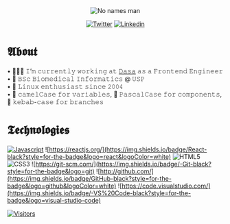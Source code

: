 <section align="center">

<img src="https://media.giphy.com/media/P5wPrhzZDdeJW/giphy.gif" alt="No names man"/>

[![Twitter](https://img.shields.io/badge/Twitter-black?style=for-the-badge&logo=twitter&logoColor=white)](https://www.twitter.com/girordo_)
[![Linkedin](https://img.shields.io/badge/Linkedin-black?style=for-the-badge&logo=linkedin&logoColor=white)](https://www.linkedin.com/in/targiroldo/)
  
</section>

# 𝕬𝖇𝖔𝖚𝖙

• 🧑🏻‍💻 𝙸’𝚖 𝚌𝚞𝚛𝚛𝚎𝚗𝚝𝚕𝚢 𝚠𝚘𝚛𝚔𝚒𝚗𝚐 𝚊𝚝 [𝙳𝚊𝚜𝚊](https://dasa.com.br/) 𝚊𝚜 𝚊 𝙵𝚛𝚘𝚗𝚝𝚎𝚗𝚍 𝙴𝚗𝚐𝚒𝚗𝚎𝚎𝚛 <br/>
• 🧬 𝙱𝚂𝚌 𝙱𝚒𝚘𝚖𝚎𝚍𝚒𝚌𝚊𝚕 𝙸𝚗𝚏𝚘𝚛𝚖𝚊𝚝𝚒𝚌𝚜 @ 𝚄𝚂𝙿 <br/>
• 🐧 𝙻𝚒𝚗𝚞𝚡 𝚎𝚗𝚝𝚑𝚞𝚜𝚒𝚊𝚜𝚝 𝚜𝚒𝚗𝚌𝚎 𝟸𝟶𝟶𝟺 <br/>
• 🐫 𝚌𝚊𝚖𝚎𝚕𝙲𝚊𝚜𝚎 𝚏𝚘𝚛 𝚟𝚊𝚛𝚒𝚊𝚋𝚕𝚎𝚜, 🧮 𝙿𝚊𝚜𝚌𝚊𝚕𝙲𝚊𝚜𝚎 𝚏𝚘𝚛 𝚌𝚘𝚖𝚙𝚘𝚗𝚎𝚗𝚝𝚜, 🥙 𝚔𝚎𝚋𝚊𝚋-𝚌𝚊𝚜𝚎 𝚏𝚘𝚛 𝚋𝚛𝚊𝚗𝚌𝚑𝚎𝚜
<br/>

# 𝕿𝖊𝖈𝖍𝖓𝖔𝖑𝖔𝖌𝖎𝖊𝖘

<section>

[![Javascript](https://img.shields.io/badge/Javascript-black?style=for-the-badge&logo=javascript&logoColor=white)](https://javascript.info/)
![https://reactjs.org/](https://img.shields.io/badge/React-black?style=for-the-badge&logo=react&logoColor=white)
![HTML5](https://img.shields.io/badge/HTML5-black?style=for-the-badge&logo=html5&logoColor=white)
![CSS3](https://img.shields.io/badge/CSS3-black?style=for-the-badge&logo=css3&logoColor=white)
![https://git-scm.com/](https://img.shields.io/badge/-Git-black?style=for-the-badge&logo=git)
![http://github.com/](https://img.shields.io/badge/GitHub-black?style=for-the-badge&logo=github&logoColor=white)
![https://code.visualstudio.com/](https://img.shields.io/badge/-VS%20Code-black?style=for-the-badge&logo=visual-studio-code)

</section>

<section>

[![Visitors](https://visitor-badge.glitch.me/badge?page_id=github/girordo)](https://github.com/girordo)

</section>
